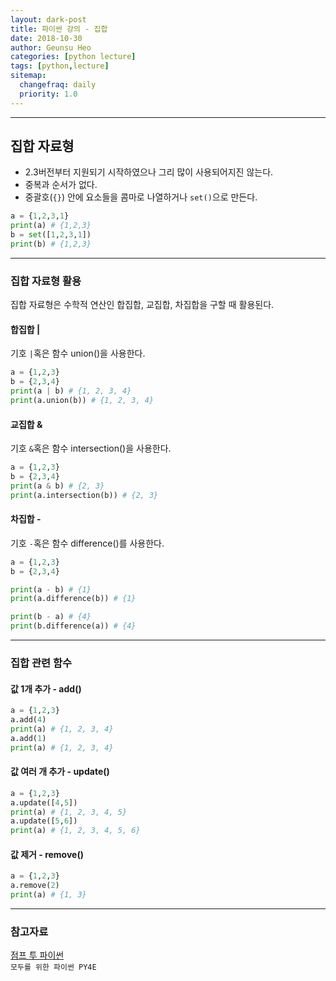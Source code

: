 ```yaml
---
layout: dark-post
title: 파이썬 강의 - 집합
date: 2018-10-30
author: Geunsu Heo
categories: [python lecture]
tags: [python,lecture]
sitemap:
  changefraq: daily
  priority: 1.0
---
```


---
## 집합 자료형
- 2.3버전부터 지원되기 시작하였으나 그리 많이 사용되어지진 않는다.
- 중복과 순서가 없다.
- 중괄호(`{}`) 안에 요소들을 콤마로 나열하거나 `set()`으로 만든다.

```python
a = {1,2,3,1} 
print(a) # {1,2,3}
b = set([1,2,3,1])
print(b) # {1,2,3}
```

---
### 집합 자료형 활용
집합 자료형은 수학적 연산인 합집합, 교집합, 차집합을 구할 때 활용된다.

#### 합집합 |
기호 `|`혹은 함수 union()을 사용한다.
```python
a = {1,2,3} 
b = {2,3,4}
print(a | b) # {1, 2, 3, 4}
print(a.union(b)) # {1, 2, 3, 4}
```

#### 교집합 &
기호 `&`혹은 함수 intersection()을 사용한다.
```python
a = {1,2,3} 
b = {2,3,4}
print(a & b) # {2, 3}
print(a.intersection(b)) # {2, 3}
```

#### 차집합 -
기호 `-`혹은 함수 difference()를 사용한다.
```python
a = {1,2,3} 
b = {2,3,4}

print(a - b) # {1}
print(a.difference(b)) # {1}

print(b - a) # {4}
print(b.difference(a)) # {4}
```

---
### 집합 관련 함수
#### 값 1개 추가 - add()
```python
a = {1,2,3} 
a.add(4)
print(a) # {1, 2, 3, 4}
a.add(1)
print(a) # {1, 2, 3, 4}
```

#### 값 여러 개 추가 - update()
```python
a = {1,2,3} 
a.update([4,5])
print(a) # {1, 2, 3, 4, 5}
a.update([5,6])
print(a) # {1, 2, 3, 4, 5, 6}
```

#### 값 제거 - remove()
```python
a = {1,2,3} 
a.remove(2)
print(a) # {1, 3}
```

---
### 참고자료
[점프 투 파이썬](https://wikidocs.net/1015)  
`모두를 위한 파이썬 PY4E`
